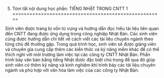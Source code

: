 5. Tóm tắt nội dung học phần: TIẾNG NHẬT TRONG CNTT 1
=====================================================

Sinh viên được trang bị vốn từ vựng và hướng dẫn đọc hiểu tài liệu liên
quan đến CNTT đang được ứng dụng trong công nghiệp Nhật Bản. Các sinh
viên cũng được hướng dẫn chi tiết về cách viết các tài liệu chuyên ngành
theo từng chủ đề thường gặp. Trong quá trình học, sinh viên sẽ được
giảng viên và chuyên gia cung cấp thêm các kiến thức và kỹ năng mềm khác
để có thể thích nghi với môi trường làm việc tại các công ty CNTT Nhật
Bản. Phần trình bày văn bản bằng tiếng Nhật được đặc biệt chú trọng để
qua đó giúp sinh viên có thêm kỹ năng và kinh nghiệm khi trình bày các
tài liệu chuyên ngành và phù hợp với văn hóa làm việc của các công ty
Nhật Bản.

